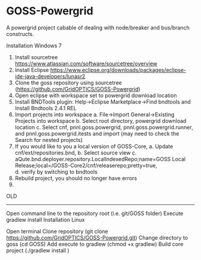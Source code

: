 GOSS-Powergrid
==============

A powergrid project cabable of dealing with node/breaker and bus/branch constructs.


Installation Windows 7

1.  Install sourcetree  https://www.atlassian.com/software/sourcetree/overview 
2.  Install Eclipse   https://www.eclipse.org/downloads/packages/eclipse-ide-java-developers/lunasr2
3.  Clone the goss repository using sourcetree (https://github.com/GridOPTICS/GOSS-Powergrid)  
4.  Open eclipse with workspace set to powergrid download location
5.  Install BNDTools plugin: Help->Eclipse Marketplace->Find bndtools  and Install Bndtools 2.4.1 REL
6.  Import projects into workspace 
    a. File->Import    General->Existing Projects into workspace
    b. Select root directory, powergrid download location
    c. Select cnf, pnnl.goss.powergrid, pnnl.goss.powergrid.runner, and  pnnl.goss.powergrid.itests and import (may need to check the  Search for nested projects)
7.  If you would like to you a local version of GOSS-Core,
    a.  Update cnf/ext/repositories.bnd, 
    b.  Select source view
    c.  	aQute.bnd.deployer.repository.LocalIndexedRepo;name=GOSS Local Release;local=<location>/GOSS-Core2/cnf/releaserepo;pretty=true,\
    d. verify by switching to bndtools
8.  Rebuild project, you should no longer have errors
9.  





OLD
_____________________________________

Open command line to the repository root (i.e. git/GOSS folder)
Execute gradlew install 
Installation Linux

Open terminal
Clone repository (git clone https://github.com/GridOPTICS/GOSS-Powergrid.git)
Change directory to goss (cd GOSS)
Add execute to gradlew (chmod +x gradlew)
Build core project (./gradlew install )
